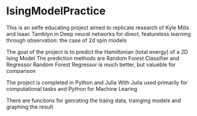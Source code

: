 # IsingModelPractice


This is an selfe educating project aimed to replicate research of Kyle Mills and Isaac Tamblyn
in Deep neural networks for direct, featureless learning through observation: the case of
2d spin models

The goal of the project is to predict the Hamiltonian (total energy) of a 2D Ising Model
The prediction methods are Random Forest Classifier and Regressor
Random Forest Regressor is much better, but valueble for comparison

The project is completed in Python and Julia
With Julia used primarily for computational tasks and Python for Machine Learing 

There are funcitons for genrating the traing data, trainging models and graphing the result
